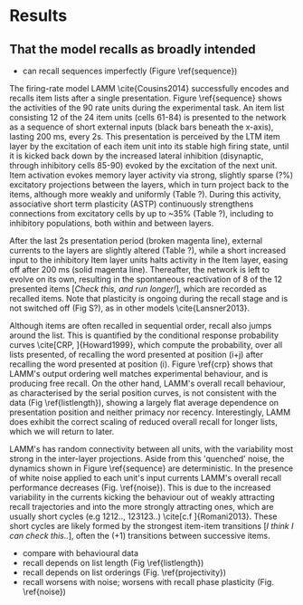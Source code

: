 # Results

## That the model recalls as broadly intended

* can recall sequences imperfectly (Figure \ref{sequence})

The firing-rate model LAMM \cite{Cousins2014} successfully encodes and recalls item lists after a single presentation. Figure \ref{sequence} shows the activities of the 90 rate units during the experimental task. An item list consisting 12 of the 24 item units (cells 61-84) is presented to the network as a sequence of short external inputs (black bars beneath the x-axis), lasting 200 ms, every 2s. This presentation is perceived by the LTM item layer by the excitation of each item unit into its stable high firing state, until it is kicked back down by the increased lateral inhibition (disynaptic, through inhibitory cells 85-90) evoked by the excitation of the next unit. Item activation evokes memory layer activity via strong, slightly sparse (?%) excitatory projections between the layers, which in turn project back to the items, although more weakly and uniformly (Table ?). During this activity, associative short term plasticity (ASTP) continuously strengthens connections from excitatory cells by up to ~35% (Table ?), including to inhibitory populations, both within and between layers.

After the last 2s presentation period (broken magenta line), external currents to the layers are slightly altered (Table ?), while a short increased input to the inhibitory Item layer units halts activity in the Item layer, easing off after 200 ms (solid magenta line). Thereafter, the network is left to evolve on its own, resulting in the spontaneous reactivation of 8 of the 12 presented items [_Check this, and run longer!_], which are recorded as recalled items. Note that plasticity is ongoing during the recall stage and is not switched off (Fig S?), as in other models \cite{Lansner2013}.

Although items are often recalled in sequential order, recall also jumps around the list. This is quantified by the conditional response probability curves \cite[CRP, ]{Howard1999}, which compute the probability, over all lists presented, of recalling the word presented at position \(i+j\) after recalling the word presented at position \(i\). Figure \ref{crp} shows that LAMM's output ordering well matches experimental behaviour, and is producing free recall. On the other hand, LAMM's overall recall behaviour, as characterised by the serial position curves, is not consistent with the data (Fig \ref{listlength}), showing a largely flat average dependence on presentation position and neither primacy nor recency. Interestingly, LAMM does exhibit the correct scaling of reduced overall recall for longer lists, which we will return to later.

LAMM's has random connectivity between all units, with the variability most strong in the inter-layer projections. Aside from this 'quenched' noise, the dynamics shown in Figure \ref{sequence} are deterministic. In the presence of white noise applied to each unit's input currents LAMM's overall recall performance decreases (Fig. \ref{noise}). This is due to the increased variability in the currents kicking the behaviour out of weakly attracting recall trajectories and into the more strongly attracting ones, which are usually short cycles (e.g 1212.., 123123..) \cite[c.f ]{Romani2013}. These short cycles are likely formed by the strongest item-item transitions [_I think I can check this.._], often the \(+1\) transitions between successive items.



 * compare with behavioural data
* recall depends on list length (Fig \ref{listlength})
* recall depends on list orderings (Fig. \ref{projectivity})
* recall worsens with noise; worsens with recall phase plasticity (Fig. \ref{noise})



